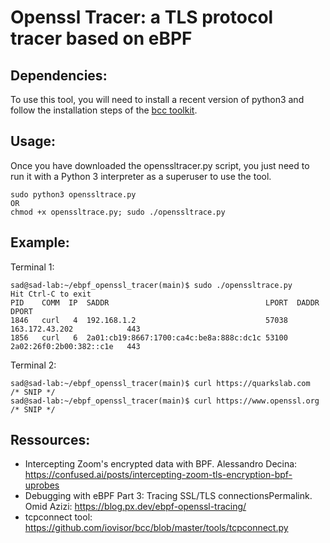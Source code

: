 # Openssl Tracer: a TLS protocol tracer based on eBPF

## Dependencies:
To use this tool, you will need to install a recent version of python3 and follow the installation steps of the [bcc toolkit](https://github.com/iovisor/bcc/).

## Usage:
Once you have downloaded the openssltracer.py script, you just need to run it with a Python 3 interpreter as a superuser to use the tool. 
```
sudo python3 openssltrace.py
OR
chmod +x openssltrace.py; sudo ./openssltrace.py
```

## Example:
Terminal 1:
```
sad@sad-lab:~/ebpf_openssl_tracer(main)$ sudo ./openssltrace.py 
Hit Ctrl-C to exit
PID    COMM  IP  SADDR                                   LPORT  DADDR                     DPORT 
1846   curl   4  192.168.1.2                             57038  163.172.43.202            443   
1856   curl   6  2a01:cb19:8667:1700:ca4c:be8a:888c:dc1c 53100  2a02:26f0:2b00:382::c1e   443
```
Terminal 2:
```
sad@sad-lab:~/ebpf_openssl_tracer(main)$ curl https://quarkslab.com
/* SNIP */
sad@sad-lab:~/ebpf_openssl_tracer(main)$ curl https://www.openssl.org
/* SNIP */
```

## Ressources:
- Intercepting Zoom's encrypted data with BPF. Alessandro Decina: https://confused.ai/posts/intercepting-zoom-tls-encryption-bpf-uprobes
- Debugging with eBPF Part 3: Tracing SSL/TLS connectionsPermalink. Omid Azizi: https://blog.px.dev/ebpf-openssl-tracing/
- tcpconnect tool: https://github.com/iovisor/bcc/blob/master/tools/tcpconnect.py
